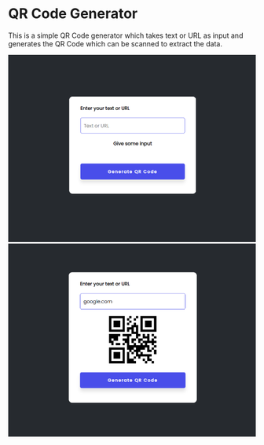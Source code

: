 # QR Code Generator

This is a simple QR Code generator which takes text or URL as input and generates the QR Code which can be scanned to extract the data.

![alt text](./assets/image.png)
![alt text](./assets/image-1.png)